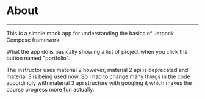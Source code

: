 # About

---

This is a simple mock app for understanding the basics of Jetpack Compose framework.

What the app do is basically showing a list of project when you click the button named "portfolio". 



The instructor uses material 2 however, material 2 api is deprecated and material 3 is being used now. So I had to change many things in the code accordingly with material 3 api structure with googling it which makes the course progress more fun actually.


